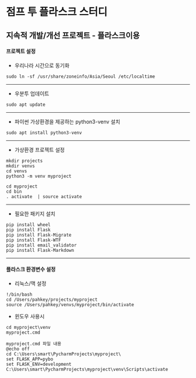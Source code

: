 # 점프 투 플라스크 스터디
## 지속적 개발/개선 프로젝트 - 플라스크이용




#### 프로젝트 설정

* 우리나라 시간으로 동기화
```
sudo ln -sf /usr/share/zoneinfo/Asia/Seoul /etc/localtime
```

****


* 우분투 업데이트
```
sudo apt update
```

****


* 파이썬 가상환경을 제공하는 python3-venv 설치

```
sudo apt install python3-venv
```




****




* 가상환경 프로젝트 설정

```
mkdir projects
mkdir venvs
cd venvs
python3 -m venv myproject

cd myproject
cd bin
. activate  | source activate
```

****


* 필요한 패키지 설치

```
pip install wheel
pip install Flask
pip install Flask-Migrate
pip install Flask-WTF
pip install email_validator
pip install Flask-Markdown
```

****

#### 플라스크 환경변수 설정
* 리눅스/맥 설정
``` 
!/bin/bash
cd /Users/pahkey/projects/myproject
source /Users/pahkey/venvs/myproject/bin/activate
```


* 윈도우 사용시
```
cd myproject\venv
myproject.cmd

myproject.cmd 파일 내용
@echo off
cd C:\Users\smart\PycharmProjects\myproject\
set FLASK_APP=pybo
set FLASK_ENV=development
C:\Users\smart\PycharmProjects\myproject\venv\Scripts\activate
```

